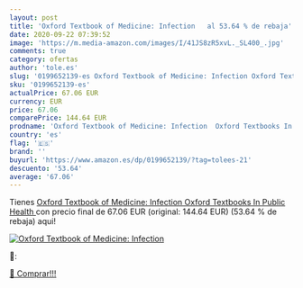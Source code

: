 ```yaml
---
layout: post
title: 'Oxford Textbook of Medicine: Infection   al 53.64 % de rebaja'
date: 2020-09-22 07:39:52
image: 'https://m.media-amazon.com/images/I/41JS8zR5xvL._SL400_.jpg'
comments: true
category: ofertas
author: 'tole.es'
slug: '0199652139-es Oxford Textbook of Medicine: Infection Oxford Textbooks In...'
sku: '0199652139-es'
actualPrice: 67.06 EUR
currency: EUR
price: 67.06
comparePrice: 144.64 EUR
prodname: 'Oxford Textbook of Medicine: Infection  Oxford Textbooks In Public Health '
country: 'es'
flag: '🇪🇸'
brand: ''
buyurl: 'https://www.amazon.es/dp/0199652139/?tag=tolees-21'
descuento: '53.64'
average: '67.06'
---
```


Tienes [Oxford Textbook of Medicine: Infection  Oxford Textbooks In Public Health ](https://www.amazon.es/dp/0199652139/?tag=tolees-21) con precio final de  67.06 EUR (original: 144.64 EUR) (53.64 %  de rebaja) aqui!

[![Oxford Textbook of Medicine: Infection  ](https://m.media-amazon.com/images/I/41JS8zR5xvL._SL400_.jpg)](https://www.amazon.es/dp/0199652139/?tag=tolees-21)

🔎:


[🛒 Comprar!!!](https://www.amazon.es/dp/0199652139/?tag=tolees-21)
